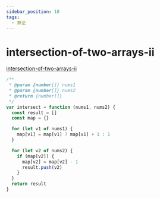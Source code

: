```yaml
---
sidebar_position: 18
tags:
  - 算法
---
```


# intersection-of-two-arrays-ii

[intersection-of-two-arrays-ii](https://leetcode.com/problems/intersection-of-two-arrays-ii/)

```js
/**
 * @param {number[]} nums1
 * @param {number[]} nums2
 * @return {number[]}
 */
var intersect = function (nums1, nums2) {
  const result = []
  const map = {}

  for (let v1 of nums1) {
    map[v1] = map[v1] ? map[v1] + 1 : 1
  }

  for (let v2 of nums2) {
    if (map[v2]) {
      map[v2] = map[v2] - 1
      result.push(v2)
    }
  }
  return result
}
```
